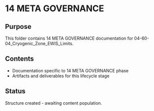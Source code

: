 # 14 META GOVERNANCE

## Purpose
This folder contains 14 META GOVERNANCE documentation for 04-60-04_Cryogenic_Zone_EWIS_Limits.

## Contents
- Documentation specific to 14 META GOVERNANCE phase
- Artifacts and deliverables for this lifecycle stage

## Status
Structure created - awaiting content population.
